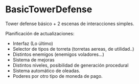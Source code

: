 # BasicTowerDefense
Tower defense básico + 2 escenas de interacciones simples.

Planificación de actualizaciones:
- Interfaz (Lo último)
- Selector de tipos de torreta (torretas aereas, de utilidad..)
- Distintos enemigos (enemigos voladores...)
- Sistema de mejoras
- Distintos niveles, posibilidad de generación procedural
- Sistema automático de oleadas.
- Poderes por otro tipo de moneda de pago.


